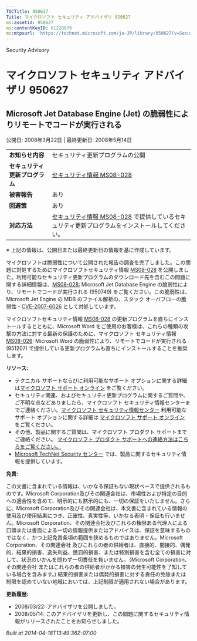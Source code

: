```yaml
---
TOCTitle: 950627
Title: マイクロソフト セキュリティ アドバイザリ 950627
ms:assetid: 950627
ms:contentKeyID: 61228079
ms:mtpsurl: 'https://technet.microsoft.com/ja-JP/library/950627(v=Security.10)'
---
```


Security Advisory

マイクロソフト セキュリティ アドバイザリ 950627
===============================================

Microsoft Jet Database Engine (Jet) の脆弱性によりリモートでコードが実行される
------------------------------------------------------------------------------

公開日: 2008年3月22日 | 最終更新日: 2008年5月14日

|                                |                                                                                                                                                           |
|--------------------------------|-----------------------------------------------------------------------------------------------------------------------------------------------------------|
| **お知らせ内容**               | セキュリティ更新プログラムの公開                                                                                                                          |
| **セキュリティ更新プログラム** | [セキュリティ情報 MS08-028](http://technet.microsoft.com/security/bulletin/ms08-028)                                                                      |
| **被害報告**                   | あり                                                                                                                                                      |
| **回避策**                     | あり                                                                                                                                                      |
| **対応方法**                   | [セキュリティ情報 MS08-028](http://technet.microsoft.com/security/bulletin/ms08-028) で提供しているセキュリティ更新プログラムをインストールしてください。 |

※ 上記の情報は、公開日または最終更新日の情報を基に作成しています。

マイクロソフトは脆弱性について公開された報告の調査を完了しました。この問題に対処するためにマイクロソフトセキュリティ情報 [MS08-028](http://technet.microsoft.com/security/bulletin/ms08-028) を公開しました。利用可能なセキュリティ更新プログラムのダウンロード先を含むこの問題に関する詳細情報は、[MS08-028:](http://technet.microsoft.com/security/bulletin/ms08-028) Microsoft Jet Database Engine の脆弱性により、リモートでコードが実行される (950749) をご覧ください。この脆弱性は、Microsoft Jet Engine の MDB のファイル解析の、スタック オーバフローの脆弱性 - [CVE-2007-6026](http://cve.mitre.org/cgi-bin/cvename.cgi?name=cve-2007-6026) として対処しています。

マイクロソフトセキュリティ情報 [MS08-028](http://technet.microsoft.com/security/bulletin/ms08-028) の更新プログラムを直ちにインストールするとともに、Microsoft Word をご使用のお客様は、これらの種類の攻撃の方法に対する最新の保護のために、マイクロソフト セキュリティ情報 [MS08-026](http://technet.microsoft.com/security/bulletin/ms08-026): Microsoft Word の脆弱性により、リモートでコードが実行される (951207) で提供している更新プログラムも直ちにインストールすることを推奨します。

**リソース:**

-   テクニカル サポートならびに利用可能なサポート オプションに関する詳細は[マイクロソフト サポート オンライン](http://support.microsoft.com/) をご覧ください。
-   セキュリティ関連、およびセキュリティ更新プログラムに関するご質問や、ご不明な点などありましたら、マイクロソフト セキュリティ情報センターまでご連絡ください。[マイクロソフト セキュリティ情報センター](http://www.microsoft.com/japan/security/sicinfo.mspx) 利用可能なサポート オプションに関する詳細は [マイクロソフト サポート オンライン](http://support.microsoft.com/) をご覧ください。
-   その他、製品に関するご質問は、マイクロソフト プロダクト サポートまでご連絡ください。 [マイクロソフト プロダクト サポートへの連絡方法はこちらをご覧ください。](http://support.microsoft.com/select/?target=assistance)
-   [Microsoft TechNet Security センター](http://technet.microsoft.com/ja-jp/security/default.aspx) では、製品に関するセキュリティ情報を提供しています。

**免責:**

この文書に含まれている情報は、いかなる保証もない現状ベースで提供されるものです。Microsoft Corporation及びその関連会社は、市場性および特定の目的への適合性を含めて、明示的にも黙示的にも、一切の保証をいたしません。さらに、Microsoft Corporation及びその関連会社は、本文書に含まれている情報の使用及び使用結果につき、正確性、真実性等、いかなる表明・保証も行いません。Microsoft Corporation、その関連会社及びこれらの権限ある代理人による口頭または書面による一切の情報提供またはアドバイスは、保証を意味するものではなく、かつ上記免責条項の範囲を狭めるものではありません。Microsoft Corporation、その関連会社 及びこれらの者の供給者は、直接的、間接的、偶発的、結果的損害、逸失利益、懲罰的損害、または特別損害を含む全ての損害に対して、状況のいかんを問わず一切責任を負いません。（Microsoft Corporation、その関連会社 またはこれらの者の供給者がかかる損害の発生可能性を了知している場合を含みます。) 結果的損害または偶発的損害に対する責任の免除または制限を認めていない地域においては、上記制限が適用されない場合があります。

**更新履歴:**

-   2008/03/22: アドバイザリを公開しました。
-   2008/05/14: このアドバイザリを更新し、この問題に関するセキュリティ情報がリリースされたことをお知らせしました。

*Built at 2014-04-18T13:49:36Z-07:00*
